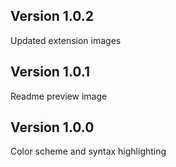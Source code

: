 ## Version 1.0.2

Updated extension images

## Version 1.0.1

Readme preview image

## Version 1.0.0

Color scheme and syntax highlighting
